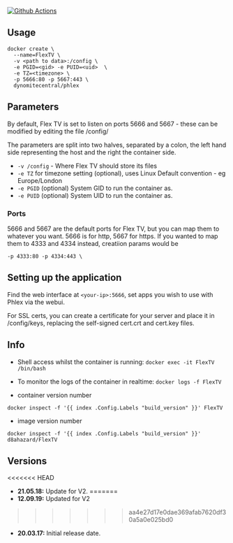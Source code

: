 [![Github Actions](https://github.com/dynomite567/docker-phlex-armhf/workflows/push-build/badge.svg)](https://github.com/dynomite567/docker-phlex-armhf/actions?workflow=push-build)

## Usage

```
docker create \
  --name=FlexTV \
  -v <path to data>:/config \
  -e PGID=<gid> -e PUID=<uid>  \
  -e TZ=<timezone> \
  -p 5666:80 -p 5667:443 \
  dynomitecentral/phlex
```

## Parameters

By default, Flex TV is set to listen on ports 5666 and 5667 - these can be modified by editing the file /config/

The parameters are split into two halves, separated by a colon, the left hand side representing the host and the right the container side. 

* `-v /config` - Where Flex TV should store its files
* `-e TZ` for timezone setting (optional), uses Linux Default convention - eg Europe/London
* `-e PGID` (optional) System GID to run the container as.
* `-e PUID` (optional) System UID to run the container as.

### Ports
5666 and 5667 are the default ports for Flex TV, but you can map them to whatever you want.
5666 is for http, 5667 for https. If you wanted to map them to 4333 and 4334 instead, creatiion params would be

```
-p 4333:80 -p 4334:443 \
```

## Setting up the application

Find the web interface at `<your-ip>:5666`, set apps you wish to use with Phlex via the webui.

For SSL certs, you can create a certificate for your server and place it in /config/keys,
replacing the self-signed cert.crt and cert.key files.

## Info

* Shell access whilst the container is running: `docker exec -it FlexTV /bin/bash`
* To monitor the logs of the container in realtime: `docker logs -f FlexTV`

* container version number 

`docker inspect -f '{{ index .Config.Labels "build_version" }}' FlexTV`

* image version number

`docker inspect -f '{{ index .Config.Labels "build_version" }}' d8ahazard/FlexTV`

## Versions

<<<<<<< HEAD
+ **21.05.18:** Update for V2.
=======
+ **12.09.19:** Updated for V2
>>>>>>> aa4e27d17e0dae369afab7620df30a5a0e025bd0
+ **20.03.17:** Initial release date.
